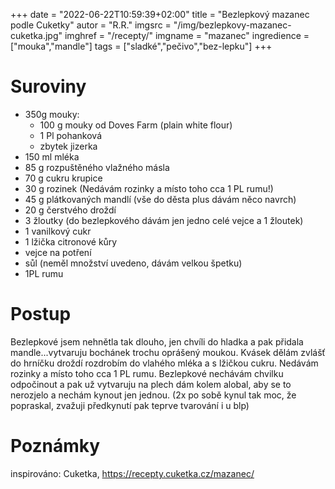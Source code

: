 +++
date = "2022-06-22T10:59:39+02:00"
title = "Bezlepkový mazanec podle Cuketky"
autor = "R.R."
imgsrc = "/img/bezlepkovy-mazanec-cuketka.jpg"
imghref = "/recepty/"
imgname = "mazanec"
ingredience = ["mouka","mandle"]
tags = ["sladké","pečivo","bez-lepku"]
+++

# Suroviny
- 350g mouky:
    - 100 g mouky od Doves Farm (plain white flour)
    - 1 Pl pohanková 
    - zbytek jizerka
- 150 ml mléka
- 85 g rozpuštěného vlažného másla
- 70 g cukru krupice
- 30 g rozinek (Nedávám rozinky a místo toho cca 1 PL rumu!)
- 45 g plátkovaných mandlí (vše do děsta plus dávám něco navrch)
- 20 g čerstvého droždí
- 3 žloutky (do bezlepkového dávám jen jedno celé vejce a 1 žloutek)
- 1 vanilkový cukr
- 1 lžička citronové kůry
- vejce na potření
- sůl (neměl množství uvedeno, dávám velkou špetku)
- 1PL rumu
 


# Postup
Bezlepkové jsem nehnětla tak dlouho, jen chvíli do hladka a pak přidala mandle...vytvaruju bochánek trochu oprášený moukou.
Kvásek dělám zvlášť do hrníčku droždí rozdrobím do vlahého mléka a s lžičkou cukru.
Nedávám rozinky a místo toho cca 1 PL rumu.
Bezlepkové nechávám chvilku odpočinout a pak už vytvaruju na plech dám kolem alobal, aby se to nerozjelo a nechám kynout jen jednou.
(2x po sobě kynul tak moc, že popraskal, zvažuji předkynutí pak teprve tvarování i u blp)


# Poznámky
inspirováno: Cuketka, https://recepty.cuketka.cz/mazanec/



<!--more-->